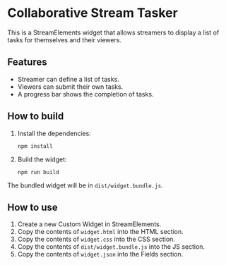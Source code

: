 # Collaborative Stream Tasker

This is a StreamElements widget that allows streamers to display a list of tasks for themselves and their viewers.

## Features

- Streamer can define a list of tasks.
- Viewers can submit their own tasks.
- A progress bar shows the completion of tasks.

## How to build

1. Install the dependencies:
   ```
   npm install
   ```
2. Build the widget:
   ```
   npm run build
   ```

The bundled widget will be in `dist/widget.bundle.js`.

## How to use

1. Create a new Custom Widget in StreamElements.
2. Copy the contents of `widget.html` into the HTML section.
3. Copy the contents of `widget.css` into the CSS section.
4. Copy the contents of `dist/widget.bundle.js` into the JS section.
5. Copy the contents of `widget.json` into the Fields section.

